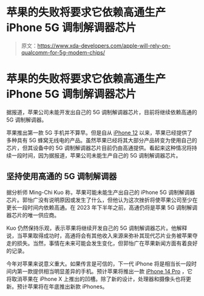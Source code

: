 # 苹果的失败将要求它依赖高通生产 iPhone 5G 调制解调器芯片

> 原文：<https://www.xda-developers.com/apple-will-rely-on-qualcomm-for-5g-modem-chips/>

# 苹果的失败将要求它依赖高通生产 iPhone 5G 调制解调器芯片

据报道，苹果公司未能开发出自己的 5G 调制解调器芯片，目前将继续依赖高通的 5G 调制解调器。

苹果推出第一款 5G 手机并不算早。但是自从 [iPhone 12](https://www.xda-developers.com/apple-iphone-12-review/) 以来，苹果已经提供了多种具有 5G 蜂窝无线电的产品。虽然苹果已经将其大部分产品转变为使用自己的芯片，但其设备中的 5G 调制解调器芯片目前仍由高通提供。看起来这种情况将持续一段时间，因为据报道，苹果公司未能生产自己的 5G 调制解调器芯片。

## 坚持使用高通的 5G 调制解调器

据分析师 Ming-Chi Kuo 称，苹果可能未能生产出自己的 iPhone 5G 调制解调器芯片。郭怡广没有说明原因或发生了什么，但他认为这次挫折将使苹果公司至少在更长一段时间内依赖高通。在 2023 年下半年之前，高通仍将是苹果 5G 调制解调器芯片的唯一供应商。

Kuo 仍然保持乐观，表示苹果将继续开发自己的 5G 调制解调器芯片。他解释说，当苹果取得成功时，高通将会有其他收入来源来弥补其现代芯片业务被苹果夺走的损失。当然，事情在未来可能会发生变化，但郭怡广在苹果新闻方面有着良好的记录。

今年对苹果来说意义重大。如果传言是可信的，下一代 iPhone 将是相当长一段时间内第一款提供相当明显差异的手机。预计苹果将推出一款 [iPhone 14 Pro](https://www.xda-developers.com/apple-iphone-14/) ，它将取消苹果在 iPhone X 上推出的凹槽。除了新的设计，处理器和摄像头也将更新。预计苹果将在年底推出新款 iPhones。